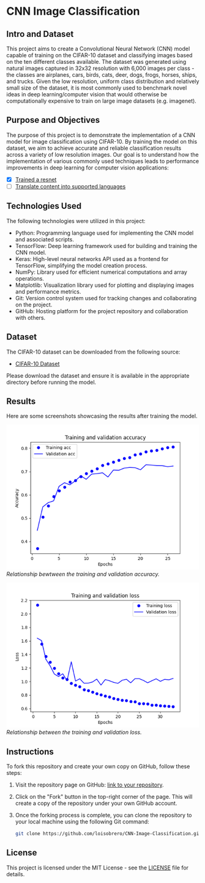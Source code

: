 # CNN Image Classification

## Intro and Dataset

This project aims to create a Convolutional Neural Network (CNN) model capable of training on the CIFAR-10 dataset and classifying images based on the ten different classes available. The dataset was generated using natural images captured in 32x32 resolution with 6,000 images per class - the classes are airplanes, cars, birds, cats, deer, dogs, frogs, horses, ships, and trucks. Given the low resolution, uniform class distribution and relatively small size of the dataset, it is most commonly used to benchmark novel ideas in deep learning/computer vision that would otherwise be computationally expensive to train on large image datasets (e.g. imagenet).

## Purpose and Objectives

The purpose of this project is to demonstrate the implementation of a CNN model for image classification using CIFAR-10. By training the model on this dataset, we aim to achieve accurate and reliable classification results across a variety of low resolution images. Our goal is to understand how the implementation of various commonly used techniques leads to performance improvements in deep learning for computer vision applications:

- [x] [Trained a resnet](https://github.com/octocat/octoproject/issues/4)
- [ ] [Translate content into supported languages](https://github.com/octocat/octoproject/issues/11)

## Technologies Used

The following technologies were utilized in this project:

- Python: Programming language used for implementing the CNN model and associated scripts.
- TensorFlow: Deep learning framework used for building and training the CNN model.
- Keras: High-level neural networks API used as a frontend for TensorFlow, simplifying the model creation process.
- NumPy: Library used for efficient numerical computations and array operations.
- Matplotlib: Visualization library used for plotting and displaying images and performance metrics.
- Git: Version control system used for tracking changes and collaborating on the project.
- GitHub: Hosting platform for the project repository and collaboration with others.

## Dataset

The CIFAR-10 dataset can be downloaded from the following source:

- [CIFAR-10 Dataset](https://www.cs.toronto.edu/~kriz/cifar.html)

Please download the dataset and ensure it is available in the appropriate directory before running the model.

## Results

Here are some screenshots showcasing the results after training the model.

![Accuracy Plot](screenshots/accuracy_plot.png)
*Relationship bewtween the training and validation accuracy.*

![History Plot](screenshots/history.png)
*Relationship between the training and validation loss.*

## Instructions

To fork this repository and create your own copy on GitHub, follow these steps:

1. Visit the repository page on GitHub: [link to your repository](https://github.com/loisobrero/CNN-Image-Classification.git).

2. Click on the "Fork" button in the top-right corner of the page. This will create a copy of the repository under your own GitHub account.

3. Once the forking process is complete, you can clone the repository to your local machine using the following Git command:

   ```bash
   git clone https://github.com/loisobrero/CNN-Image-Classification.git


## License

This project is licensed under the MIT License - see the [LICENSE](LICENSE) file for details.
